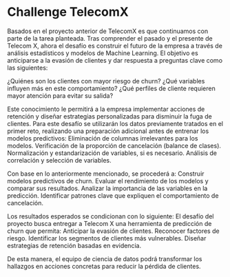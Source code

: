 # Challenge TelecomX
Basados en el proyecto anterior de TelecomX es que continuamos con parte de la tarea planteada. Tras comprender el pasado y el presente de Telecom X, ahora el desafío es construir el futuro de la empresa a través de análisis estadísticos y modelos de Machine Learning.
El objetivo es anticiparse a la evasión de clientes y dar respuesta a preguntas clave como las siguientes:

¿Quiénes son los clientes con mayor riesgo de churn?
¿Qué variables influyen más en este comportamiento?
¿Qué perfiles de cliente requieren mayor atención para evitar su salida?

Este conocimiento le permitirá a la empresa implementar acciones de retención y diseñar estrategias personalizadas para disminuir la fuga de clientes. Para este desafío se utilizarán los datos previamente tratados en el primer reto, realizando una preparación adicional antes de entrenar los modelos predictivos:
Eliminación de columnas irrelevantes para los modelos.
Verificación de la proporción de cancelación (balance de clases).
Normalización y estandarización de variables, si es necesario.
Análisis de correlación y selección de variables.

Con base en lo anteriormente mencionado, se procederá a:
Construir modelos predictivos de churn.
Evaluar el rendimiento de los modelos y comparar sus resultados.
Analizar la importancia de las variables en la predicción.
Identificar patrones clave que expliquen el comportamiento de cancelación.

Los resultados esperados se condicionan con lo siguiente:
El desafío del proyecto busca entregar a Telecom X una herramienta de predicción de churn que permita:
Anticipar la evasión de clientes.
Reconocer factores de riesgo.
Identificar los segmentos de clientes más vulnerables.
Diseñar estrategias de retención basadas en evidencia.

De esta manera, el equipo de ciencia de datos podrá transformar los hallazgos en acciones concretas para reducir la pérdida de clientes.

